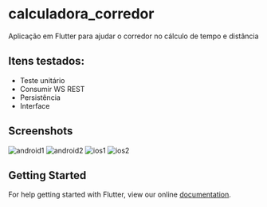 # calculadora_corredor

Aplicação em Flutter para ajudar o corredor no cálculo de tempo e distância

## Itens testados:

* Teste unitário
* Consumir WS REST
* Persistência
* Interface

## Screenshots

![android1](/screenshots/android1.png)
![android2](/screenshots/android2.png)
![ios1](/screenshots/ios1.png)
![ios2](/screenshots/ios2.png)

## Getting Started

For help getting started with Flutter, view our online
[documentation](https://flutter.io/).
